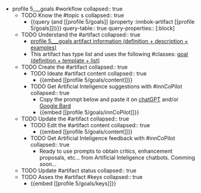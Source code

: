 
- profile 5___goals #workflow
   collapsed:: true
  - TODO Know the #topic s
    collapsed:: true
    - {{query (and [[profile 5/goals]] (property :innbok-artifact [[profile 5/goals]]))}}
      query-table:: true
      query-properties:: [:block]
  - TODO Understand the #artifact
    collapsed:: true
    - [profile 5___goals artifact information (definition + description + examples)](https://go.innbok.com/#/page/innBoK%2Fprofile-%28id%29%2Fgoals%2Finfo)
    - This artifact has type list and uses the following #classes: [goal (definition + template + list)](https://go.innbok.com/#/page/innBoK%2Fclass%2Fgoal)
  - TODO Create the #artifact
     collapsed:: true
    - TODO Ideate #artifact content
      collapsed:: true
      - {{embed [[profile 5/goals/content]]}}
    - TODO Get Artificial Inteligence suggestions with #innCoPilot
      collapsed:: true
      - Copy the prompt below and paste it on [chatGPT](https://chat.openai.com) and/or [Google Bard](https://bard.google.com/chat)
      - {{embed [[profile 5/goals/innCoPilot]]}}
  - TODO Update the #artifact
    collapsed:: true
    - TODO Edit the #artifact content
     collapsed:: true
      - {{embed [[profile 5/goals/content]]}}
    - TODO Get Artificial Inteligence feedback with #innCoPilot
      collapsed:: true
      - Ready to use prompts to obtain critics, enhancement proposals, etc... from Artificial Inteligence chatbots. Comming soon...
  - TODO Update #artifact status
    collapsed:: true
  - TODO Asses the #artifact #keys
    collapsed:: true
    - {{embed [[profile 5/goals/keys]]}}








